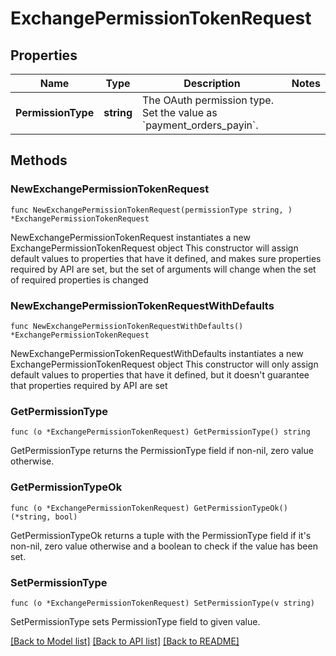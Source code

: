 # ExchangePermissionTokenRequest

## Properties

Name | Type | Description | Notes
------------ | ------------- | ------------- | -------------
**PermissionType** | **string** | The OAuth permission type. Set the value as &#x60;payment_orders_payin&#x60;. | 

## Methods

### NewExchangePermissionTokenRequest

`func NewExchangePermissionTokenRequest(permissionType string, ) *ExchangePermissionTokenRequest`

NewExchangePermissionTokenRequest instantiates a new ExchangePermissionTokenRequest object
This constructor will assign default values to properties that have it defined,
and makes sure properties required by API are set, but the set of arguments
will change when the set of required properties is changed

### NewExchangePermissionTokenRequestWithDefaults

`func NewExchangePermissionTokenRequestWithDefaults() *ExchangePermissionTokenRequest`

NewExchangePermissionTokenRequestWithDefaults instantiates a new ExchangePermissionTokenRequest object
This constructor will only assign default values to properties that have it defined,
but it doesn't guarantee that properties required by API are set

### GetPermissionType

`func (o *ExchangePermissionTokenRequest) GetPermissionType() string`

GetPermissionType returns the PermissionType field if non-nil, zero value otherwise.

### GetPermissionTypeOk

`func (o *ExchangePermissionTokenRequest) GetPermissionTypeOk() (*string, bool)`

GetPermissionTypeOk returns a tuple with the PermissionType field if it's non-nil, zero value otherwise
and a boolean to check if the value has been set.

### SetPermissionType

`func (o *ExchangePermissionTokenRequest) SetPermissionType(v string)`

SetPermissionType sets PermissionType field to given value.



[[Back to Model list]](../README.md#documentation-for-models) [[Back to API list]](../README.md#documentation-for-api-endpoints) [[Back to README]](../README.md)


